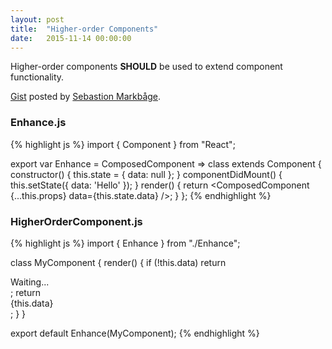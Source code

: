 ```yaml
---
layout: post
title:  "Higher-order Components"
date:   2015-11-14 00:00:00
---
```

Higher-order components **SHOULD** be used to extend component functionality.

[Gist](https://gist.github.com/sebmarkbage/ef0bf1f338a7182b6775) posted by
[Sebastion Markbåge](https://twitter.com/sebmarkbage).

### Enhance.js
{% highlight js %}
import { Component } from "React";
 
export var Enhance = ComposedComponent => class extends Component {
  constructor() {
    this.state = { data: null };
  }
  componentDidMount() {
    this.setState({ data: 'Hello' });
  }
  render() {
    return <ComposedComponent {...this.props} data={this.state.data} />;
  }
};
{% endhighlight %}

### HigherOrderComponent.js
{% highlight js %}
import { Enhance } from "./Enhance";
 
class MyComponent {
  render() {
    if (!this.data) return <div>Waiting...</div>;
    return <div>{this.data}</div>;
  }
}
 
export default Enhance(MyComponent);
{% endhighlight %}
